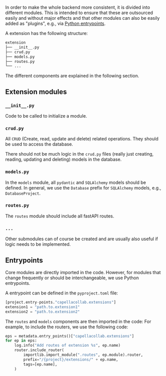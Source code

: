 <!--
 ~ SPDX-FileCopyrightText: Copyright DB Netz AG and the capella-collab-manager contributors
 ~ SPDX-License-Identifier: Apache-2.0
 -->

In order to make the whole backend more consistent, it is divided into different modules.
This is intended to ensure that these are outsourced easily and without major effects
and that other modules can also be easily added as "plugins", e.g.,
via [Python entrypoints](https://docs.python.org/3/library/importlib.metadata.html).

A extension has the following structure: <br>

```bash
extension
├── __init__.py
├── crud.py
├── models.py
├── routes.py
└── ...
```

The different components are explained in the following section.

## Extension modules

### `__init__.py`

Code to be called to initialize a module.

### `crud.py`

All `CRUD` (Create, read, update and delete) related operations.
They should be used to access the database.

There should not be much logic in the `crud.py` files
(really just creating, reading, updating and deleting) models in the database.

### `models.py`

In the `models` module, all `pydantic` and `SQLAlchemy` models should be defined.
In general, we use the `Database` prefix for `SQLAlchemy` models, e.g., `DatabaseProject`.

### `routes.py`

The `routes` module should include all fastAPI routes.

### `...`

Other submodules can of course be created and are usually also useful if logic needs to be implemented.

## Entrypoints

Core modules are directly imported in the code. However, for modules that change
frequently or should be interchangeable, we use Python entrypoints.

A entrypoint can be defined in the `pyproject.toml` file:

```py
[project.entry-points."capellacollab.extensions"]
extension1 = "path.to.extension1"
extension2 = "path.to.extension2"
```

The `routes` and `models` components are then imported in the code:
For example, to include the routers, we use the following code:

```py
eps = metadata.entry_points()["capellacollab.extensions"]
for ep in eps:
    log.info("Add routes of extension %s", ep.name)
    router.include_router(
        importlib.import_module(".routes", ep.module).router,
        prefix="/{project}/extensions/" + ep.name,
        tags=[ep.name],
    )
```
